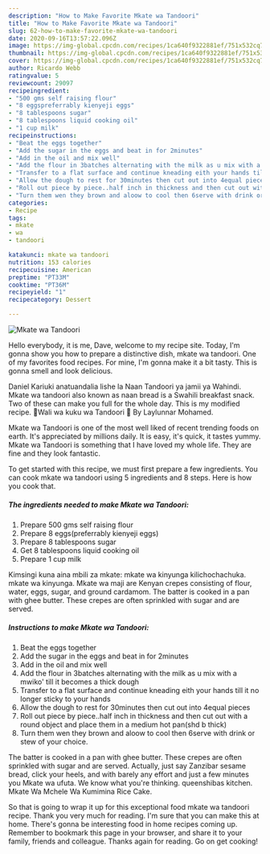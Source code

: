```yaml
---
description: "How to Make Favorite Mkate wa Tandoori"
title: "How to Make Favorite Mkate wa Tandoori"
slug: 62-how-to-make-favorite-mkate-wa-tandoori
date: 2020-09-16T13:57:22.096Z
image: https://img-global.cpcdn.com/recipes/1ca640f9322881ef/751x532cq70/mkate-wa-tandoori-recipe-main-photo.jpg
thumbnail: https://img-global.cpcdn.com/recipes/1ca640f9322881ef/751x532cq70/mkate-wa-tandoori-recipe-main-photo.jpg
cover: https://img-global.cpcdn.com/recipes/1ca640f9322881ef/751x532cq70/mkate-wa-tandoori-recipe-main-photo.jpg
author: Ricardo Webb
ratingvalue: 5
reviewcount: 29097
recipeingredient:
- "500 gms self raising flour"
- "8 eggspreferrably kienyeji eggs"
- "8 tablespoons sugar"
- "8 tablespoons liquid cooking oil"
- "1 cup milk"
recipeinstructions:
- "Beat the eggs together"
- "Add the sugar in the eggs and beat in for 2minutes"
- "Add in the oil and mix well"
- "Add the flour in 3batches alternating with the milk as u mix with a mwiko&#39; till it becomes a thick dough"
- "Transfer to a flat surface and continue kneading eith your hands till it no longer sticky to your hands"
- "Allow the dough to rest for 30minutes then cut out into 4equal pieces"
- "Roll out piece by piece..half inch in thickness and then cut out with a round object and place them in a medium hot pan(shd b thick)"
- "Turn them wen they brown and aloow to cool then 6serve with drink or stew of your choice."
categories:
- Recipe
tags:
- mkate
- wa
- tandoori

katakunci: mkate wa tandoori 
nutrition: 153 calories
recipecuisine: American
preptime: "PT33M"
cooktime: "PT36M"
recipeyield: "1"
recipecategory: Dessert

---
```



![Mkate wa Tandoori](https://img-global.cpcdn.com/recipes/1ca640f9322881ef/751x532cq70/mkate-wa-tandoori-recipe-main-photo.jpg)

Hello everybody, it is me, Dave, welcome to my recipe site. Today, I'm gonna show you how to prepare a distinctive dish, mkate wa tandoori. One of my favorites food recipes. For mine, I'm gonna make it a bit tasty. This is gonna smell and look delicious.

Daniel Kariuki anatuandalia lishe la Naan Tandoori ya jamii ya Wahindi. Mkate wa tandoori also known as naan bread is a Swahili breakfast snack. Two of these can make you full for the whole day. This is my modified recipe. 🍛Wali wa kuku wa Tandoori 🍗 By Laylunnar Mohamed.

Mkate wa Tandoori is one of the most well liked of recent trending foods on earth. It's appreciated by millions daily. It is easy, it's quick, it tastes yummy. Mkate wa Tandoori is something that I have loved my whole life. They are fine and they look fantastic.


To get started with this recipe, we must first prepare a few ingredients. You can cook mkate wa tandoori using 5 ingredients and 8 steps. Here is how you cook that.

<!--inarticleads1-->

##### The ingredients needed to make Mkate wa Tandoori:

1. Prepare 500 gms self raising flour
1. Prepare 8 eggs(preferrably kienyeji eggs)
1. Prepare 8 tablespoons sugar
1. Get 8 tablespoons liquid cooking oil
1. Prepare 1 cup milk


Kimsingi kuna aina mbili za mkate: mkate wa kinyunga kilichochachuka. mkate wa kinyunga. Mkate wa maji are Kenyan crepes consisting of flour, water, eggs, sugar, and ground cardamom. The batter is cooked in a pan with ghee butter. These crepes are often sprinkled with sugar and are served. 

<!--inarticleads2-->

##### Instructions to make Mkate wa Tandoori:

1. Beat the eggs together
1. Add the sugar in the eggs and beat in for 2minutes
1. Add in the oil and mix well
1. Add the flour in 3batches alternating with the milk as u mix with a mwiko&#39; till it becomes a thick dough
1. Transfer to a flat surface and continue kneading eith your hands till it no longer sticky to your hands
1. Allow the dough to rest for 30minutes then cut out into 4equal pieces
1. Roll out piece by piece..half inch in thickness and then cut out with a round object and place them in a medium hot pan(shd b thick)
1. Turn them wen they brown and aloow to cool then 6serve with drink or stew of your choice.


The batter is cooked in a pan with ghee butter. These crepes are often sprinkled with sugar and are served. Actually, just say Zanzibar sesame bread, click your heels, and with barely any effort and just a few minutes you Mkate wa ufuta. We know what you&#39;re thinking. queenshibas kitchen. Mkate Wa Mchele Wa Kumimina Rice Cake. 

So that is going to wrap it up for this exceptional food mkate wa tandoori recipe. Thank you very much for reading. I'm sure that you can make this at home. There's gonna be interesting food in home recipes coming up. Remember to bookmark this page in your browser, and share it to your family, friends and colleague. Thanks again for reading. Go on get cooking!
